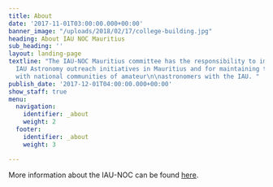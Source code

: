 ```yaml
---
title: About
date: '2017-11-01T03:00:00.000+00:00'
banner_image: "/uploads/2018/02/17/college-building.jpg"
heading: About IAU NOC Mauritius
sub_heading: ''
layout: landing-page
textline: "The IAU-NOC Mauritius committee has the responsibility to implement proposed
  IAU Astronomy outreach initiatives in Mauritius and for maintaining the relationship
  with national communities of amateur\n\nastronomers with the IAU. "
publish_date: '2017-12-01T04:00:00.000+00:00'
show_staff: true
menu:
  navigation:
    identifier: _about
    weight: 2
  footer:
    identifier: _about
    weight: 3

---
```

More information about the IAU-NOC can be found [here](https://www.iau.org/public/noc/ "IAU-NOC").